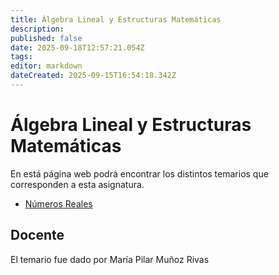 ```yaml
---
title: Álgebra Lineal y Estructuras Matemáticas
description: 
published: false
date: 2025-09-18T12:57:21.054Z
tags: 
editor: markdown
dateCreated: 2025-09-15T16:54:18.342Z
---
```


# Álgebra Lineal y Estructuras Matemáticas
En está página web podrá encontrar los distintos temarios que corresponden a esta asignatura.

- [Números Reales](tema1)




## Docente
El temario fue dado por María Pilar Muñoz Rivas

